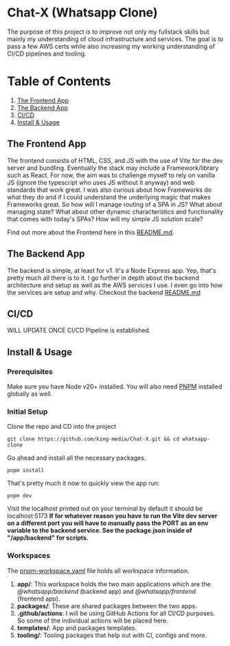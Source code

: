 # Chat-X (Whatsapp Clone)

The purpose of this project is to improve not only my fullstack skills but mainly my understanding of cloud infrastructure and services. The goal is to pass a few AWS certs while also increasing my working understanding of CI/CD pipelines and tooling.

# Table of Contents

1. [The Frontend App](#the-frontend-app)
2. [The Backend App](#the-backend-app)
3. [CI/CD](#cicd)
4. [Install & Usage](#install--usage)

## The Frontend App

The frontend consists of HTML, CSS, and JS with the use of Vite for the dev server and bundling. Eventually the stack may include a Framework/library such as React. For now, the aim was to challenge myself to rely on vanilla JS (ignore the typescript who uses JS without it anyway) and web standards that work great. I was also curious about how Frameworks do what they do and if I could understand the underlying magic that makes Frameworks great. So how will I manage routing of a SPA in JS? What about managing state? What about other dynamic characteristics and functionality that comes with today's SPAs? How will my simple JS solution scale?

Find out more about the Frontend here in this [README.md](./app/frontend/README.MD).

## The Backend App

The backend is simple, at least for v1. It's a Node Express app. Yep, that's pretty much all there is to it. I go further in depth about the backend architecture and setup as well as the AWS services I use. I even go into how the services are setup and why. Checkout the backend [README.md](./app/backend/README.md)

## CI/CD

WILL UPDATE ONCE CI/CD Pipeline is established.

## Install & Usage

### Prerequisites

Make sure you have Node v20+ installed. You will also need [PNPM](https://pnpm.io/installation) installed globally as well.

### Initial Setup

Clone the repo and CD into the project

    git clone https://github.com/king-media/Chat-X.git && cd whatsapp-clone

Go ahead and install all the necessary packages.

    pnpm install

That's pretty much it now to quickly view the app run:

    pnpm dev

Visit the localhost printed out on your terminal by default it should be localhost:5173
**If for whatever reason you have to run the Vite dev server on a different port you will have to manually pass the PORT as an env variable to the backend service. See the package.json inside of "/app/backend" for scripts.**

### Workspaces

The [pnpm-workspace.yaml](./pnpm-workspace.yaml) file holds all workspace information.

1. **app/**: This workspace holds the two main applications which are the _@whatsapp/backend_ (backend app) and _@whatsapp/frontend_ (frontend app).
2. **packages/**: These are shared packages between the two apps.
3. **.github/actions**: I will be using GitHub Actions for all CI/CD purposes. So some of the individual actions will be placed here.
4. **templates/**: App and packages templates.
5. **tooling/**: Tooling packages that help out with CI, configs and more.
